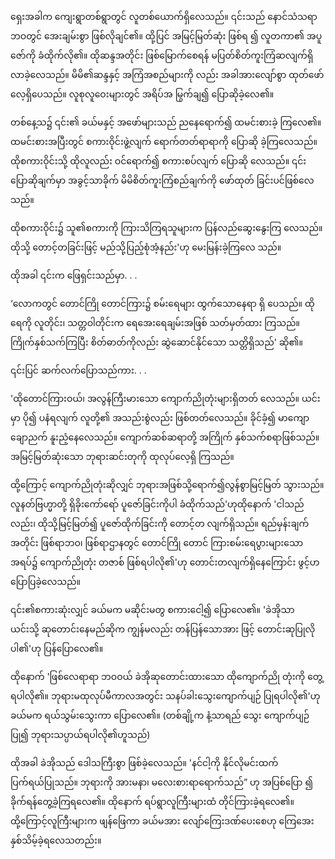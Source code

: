 ရှေးအခါက ကျေးရွာတစ်ရွာတွင် လူတစ်ယောက်ရှိလေသည်။ ၎င်းသည် နောင်သံသရာဘဝတွင် အေးချမ်းစွာ ဖြစ်လိုချင်၏။ ထို့ပြင် အမြင့်မြတ်ဆုံး ဖြစ်ရ ၍ လူတကာ၏ အပူဇော်ကို ခံထိုက်လို၏။ ထိုဆန္ဒအတိုင်း ဖြစ်မြောက်စေရန် မပြတ်စိတ်ကူးကြံဆလျက်ရှိလာခဲ့လေသည်။ မိမိ၏ဆန္ဒနှင့် အကြံအစည်များကို လည်း အခါအားလျော်စွာ ထုတ်ဖော်လေ့ရှိပေသည်။ လူစုလူဝေးများတွင် အရိပ်အ မြွက်ချ၍ ပြောဆိုခဲ့လေ၏။

တစ်နေ့သ၌ ၎င်း၏ ခယ်မနှင့် အဖော်များသည် ညနေရောက်၍ ထမင်းစားခဲ့ ကြလေ၏။ ထမင်းစားအပြီးတွင် စကားဝိုင်းဖွဲ့လျက် ရောက်တတ်ရာရာကို ပြောဆို ခဲ့ကြလေသည်။ ထိုစကားဝိုင်းသို့ ထိုလူလည်း ဝင်ရောက်၍ စကားစပ်လျက် ပြောဆို လေသည်။ ၎င်းပြောဆိုချက်မှာ အခွင့်သာခိုက် မိမိစိတ်ကူးကြံစည်ချက်ကို ဖော်ထုတ် ခြင်းပင်ဖြစ်လေသည်။

ထိုစကားဝိုင်း၌ သူ၏စကားကို ကြားသိကြရသူများက ပြန်လည်ဆွေးနွေးကြ လေသည်။ ထိုသို့ တောင့်တခြင်းဖြင့် မည်သို့ပြည့်စုံအံ့နည်း'ဟု မေးမြန်းခဲ့ကြလေ သည်။

ထိုအခါ ၎င်းက ဖြေရှင်းသည်မှာ. . .

‘လောကတွင် တောင်ကြို တောင်ကြား၌ စမ်းရေများ ထွက်သောနေရာ ရှိ ပေသည်။ ထိုရေကို လူတိုင်း၊ သတ္တဝါတိုင်းက ရေအေးရေချမ်းအဖြစ် သတ်မှတ်ထား ကြသည်။ ကြိုက်နှစ်သက်ကြပြီး စိတ်ဓာတ်ကိုလည်း ဆွဲဆောင်နိုင်သော သတ္တိရှိသည်' ဆို၏။

၎င်းပြင် ဆက်လက်ပြောသည်ကား. . .

'ထိုတောင်ကြားဝယ်၊ အလွန်ကြီးမားသော ကျောက်ညိုတုံးများရှိတတ် လေသည်။ ယင်းမှာ ပို၍ ပနံရလျက် လူတို့၏ အသည်းစွဲလည်း ဖြစ်တတ်လေသည်။ ခိုင်ခံ့၍ မာကျောချောညက် နူးညံ့နေလေသည်။ ကျောက်ဆစ်ဆရာတို့ အကြိုက် နှစ်သက်စရာဖြစ်သည်။အမြင့်မြတ်ဆုံးသော ဘုရားဆင်းတုကို ထုလုပ်လေ့ရှိ ကြသည်။

ထို့ကြောင့် ကျောက်ညိုတုံးဆိုလျှင် ဘုရားအဖြစ်သို့ရောက်၍လွန်စွာမြင့်မြတ် သွားသည်။ လူနတ်ဗြဟ္မာတို့ ရှိခိုးကော်ရော် ပူဇော်ခြင်းကိုပါ ခံထိုက်သည်'ဟုထိုနောက် 'ငါသည်လည်း၊ ထိုသို့မြင့်မြတ်၍ ပူဇော်ထိုက်ခြင်းကို တောင့်တ လျက်ရှိသည်။ ရည်မှန်းချက်အတိုင်း ဖြစ်ရာဘဝ၊ ဖြစ်ရာဌာနတွင် တောင်ကြို တောင် ကြားစမ်းရေပွားများသောအရပ်၌ ကျောက်ညိုတုံး တဇာစ် ဖြစ်ရပါလို၏'ဟု တောင်းတလျက်ရှိနေကြောင်း ဖွင့်ဟပြောပြခဲ့လေသည်။

၎င်း၏စကားဆုံးလျှင် ခယ်မက မဆိုင်းမတွ စကားငေါ့၍ ပြောလေ၏။ 'ခဲအိုသာ ယင်းသို့ ဆုတောင်းနေမည်ဆိုက ကျွန်မလည်း တန်ပြန်သောအား ဖြင့် တောင်းဆုပြုလိုပါ၏'ဟု ပြန်ပြောလေ၏။

ထိုနောက် 'ဖြစ်လေရာရာ ဘဝဝယ် ခဲအိုဆုတောင်းထားသော ထိုကျောက်ညို တုံးကို တွေ့ရပါလို၏။ ဘုရားမထုလုပ်မီကာလအတွင်း သနပ်ခါးသွေးကျောက်ပျဉ် ပြုရပါလို၏'ဟု ခယ်မက ရယ်သွမ်းသွေးကာ ပြောလေ၏။ (တစ်ချို့က နံ့သာရည် သွေး ကျောက်ပျဉ်ပြု၍ ဘုရားသပ္ပာယ်ရပါလို၏ဟူသည်)

ထိုအခါ ခဲအိုသည် ဒေါသကြီးစွာ ဖြစ်ခဲ့လေသည်။ 'နင်ငါ့ကို နိုင်လိုမင်းထက် ပြက်ရယ်ပြုသည်။ ဘုရားကို အားမနာ၊ မလေးစားရာရောက်သည်” ဟု အပြစ်ပြော ၍ ခိုက်ရန်တွေ့ခဲ့ကြရလေ၏။ ထိုနောက် ရပ်ရွာလူကြီးများထံ တိုင်ကြားခဲ့ရလေ၏။ ထို့ကြောင့်လူကြီးများက ဖျန်ဖြေကာ ခယ်မအား လျော်ကြေးဒဏ်ပေးစေဟု ကြေအေး နှစ်သိမ့်ခဲ့ရလေသတည်း။